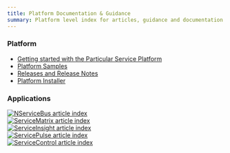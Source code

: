 ```yaml
---
title: Platform Documentation & Guidance
summary: Platform level index for articles, guidance and documentation
---
```


### Platform

- [Getting started with the Particular Service Platform](getting-started-with-particular-service-platform)
- [Platform Samples](samples)
- [Releases and Release Notes](release-notes)
- [Platform Installer](installer)

### Applications

<a href="/NServiceBus"><img src="/Platform/images/NServiceBusLogo.png" alt="NServiceBus article index"></a><br>
<a href="/ServiceMatrix"><img src="/Platform/images/ServiceMatrixLogo.png" alt="ServiceMatrix article index"></a><br>
<a href="/ServiceInsight"><img src="/Platform/images/ServiceInsightLogo.png" alt="ServiceInsight article index"></a><br>
<a href="/ServicePulse"><img src="/Platform/images/ServicePulseLogo.png" alt="ServicePulse article index"></a><br>
<a href="/ServiceControl"><img src="/Platform/images/ServiceControlLogo.png" alt="ServiceControl article index"></a>
